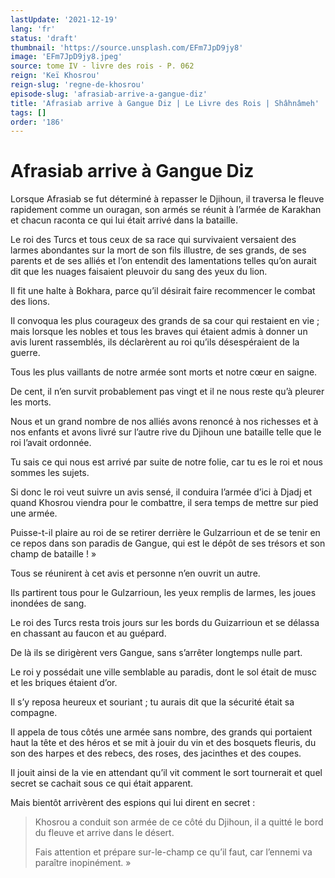 ```yaml
---
lastUpdate: '2021-12-19'
lang: 'fr'
status: 'draft'
thumbnail: 'https://source.unsplash.com/EFm7JpD9jy8'
image: 'EFm7JpD9jy8.jpeg'
source: tome IV - livre des rois - P. 062
reign: 'Keï Khosrou'
reign-slug: 'regne-de-khosrou'
episode-slug: 'afrasiab-arrive-a-gangue-diz'
title: 'Afrasiab arrive à Gangue Diz | Le Livre des Rois | Shâhnâmeh'
tags: []
order: '186'
---
```


<!-- LTeX: language=fr -->

# Afrasiab arrive à Gangue Diz

Lorsque Afrasiab se fut déterminé à repasser le Djihoun, il traversa le fleuve rapidement comme un ouragan, son armés se réunit à l’armée de Karakhan et chacun raconta ce qui lui était arrivé dans la bataille.

Le roi des Turcs et tous ceux de sa race qui survivaient versaient des larmes abondantes sur la mort de son fils illustre, de ses grands, de ses parents et de ses alliés et l’on entendit des lamentations telles qu’on aurait dit que les nuages faisaient pleuvoir du sang des yeux du lion.

Il fit une halte à Bokhara, parce qu’il désirait faire recommencer le combat des lions.

Il convoqua les plus courageux des grands de sa cour qui restaient en vie ; mais lorsque les nobles et tous les braves qui étaient admis à donner un avis lurent rassemblés, ils déclarèrent au roi qu’ils désespéraient de la guerre.

Tous les plus vaillants de notre armée sont morts et notre cœur en saigne.

De cent, il n’en survit probablement pas vingt et il ne nous reste qu’à pleurer les morts.

Nous et un grand nombre de nos alliés avons renoncé à nos richesses et à nos enfants et avons livré sur l’autre rive du Djihoun une bataille telle que le roi l’avait ordonnée.

Tu sais ce qui nous est arrivé par suite de notre folie, car tu es le roi et nous sommes les sujets.

Si donc le roi veut suivre un avis sensé, il conduira l’armée d’ici à Djadj et quand Khosrou viendra pour le combattre, il sera temps de mettre sur pied une armée.

Puisse-t-il plaire au roi de se retirer derrière le Gulzarrioun et de se tenir en ce repos dans son paradis de Gangue, qui est le dépôt de ses trésors et son champ de bataille ! »

Tous se réunirent à cet avis et personne n’en ouvrit un autre.

Ils partirent tous pour le Gulzarrioun, les yeux remplis de larmes, les joues inondées de sang.

Le roi des Turcs resta trois jours sur les bords du Guizarrioun et se délassa en chassant au faucon et au guépard.

De là ils se dirigèrent vers Gangue, sans s’arrêter longtemps nulle part.

Le roi y possédait une ville semblable au paradis, dont le sol était de musc et les briques étaient d’or.

Il s’y reposa heureux et souriant ; tu aurais dit que la sécurité était sa compagne.

Il appela de tous côtés une armée sans nombre, des grands qui portaient haut la tête et des héros et se mit à jouir du vin et des bosquets fleuris, du son des harpes et des rebecs, des roses, des jacinthes et des coupes.

Il jouit ainsi de la vie en attendant qu’il vit comment le sort tournerait et quel secret se cachait sous ce qui était apparent.

Mais bientôt arrivèrent des espions qui lui dirent en secret :

> Khosrou a conduit son armée de ce côté du Djihoun, il a quitté le bord du fleuve et arrive dans le désert.
>
> Fais attention et prépare sur-le-champ ce qu’il faut, car l’ennemi va paraître inopinément. »

